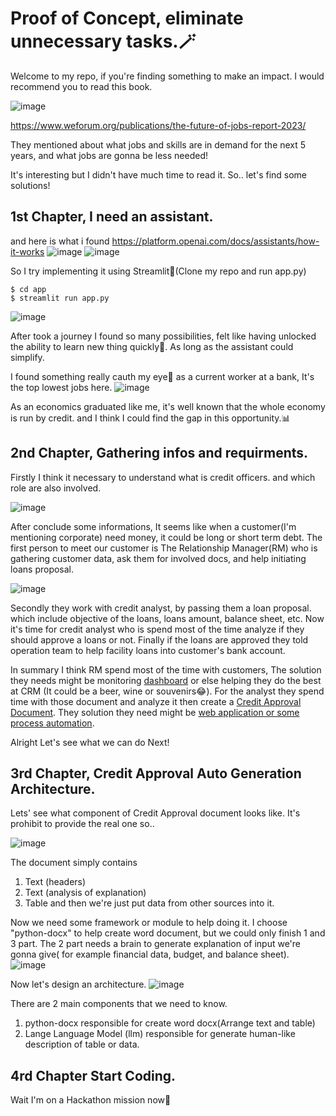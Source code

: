 # Proof of Concept, eliminate unnecessary tasks.🪄

Welcome to my repo, if you're finding something to make an impact. I would recommend you to read this book.

![image](https://github.com/Mueangapi/I-m-gonna-disrupt-my-job-the-series-inspired-by-WEF-Future-of-jobs-doc./assets/104725034/27e7906e-c430-4c00-b084-bd1fa7c47700)

https://www.weforum.org/publications/the-future-of-jobs-report-2023/

They mentioned about what jobs and skills are in demand for the next 5 years, and what jobs are gonna be less needed!

It's interesting but I didn't have much time to read it. So.. let's find some solutions!

## 1st Chapter, I need an assistant.
and here is what i found https://platform.openai.com/docs/assistants/how-it-works
![image](https://github.com/Mueangapi/I-m-gonna-disrupt-my-job-the-series-inspired-by-WEF-Future-of-jobs-doc./assets/104725034/32b13a94-19b6-435d-9b45-1ba4c530d047)
![image](https://github.com/Mueangapi/I-m-gonna-disrupt-my-job-the-series-inspired-by-WEF-Future-of-jobs-doc./assets/104725034/c21a7413-8378-41ba-aadf-5f8a91095790)

So I try implementing it using Streamlit🍁(Clone my repo and run app.py)
```
$ cd app
$ streamlit run app.py
```
![image](https://github.com/Mueangapi/I-m-gonna-disrupt-my-job-the-series-inspired-by-WEF-Future-of-jobs-doc./assets/104725034/cf238f34-ad9a-487a-b5d5-0e4b1b9d2a05)

After took a journey I found so many possibilities, felt like having unlocked the ability to learn new thing quickly📖. As long as the assistant could simplify.

I found something really cauth my eye👀 as a current worker at a bank, It's the top lowest jobs here.
![image](https://github.com/Mueangapi/I-m-gonna-disrupt-my-job-the-series-inspired-by-WEF-Future-of-jobs-doc./assets/104725034/1967db26-9fa9-4ff3-b1ee-e58f9c7a04ac)

As an economics graduated like me, it's well known that the whole economy is run by credit. and I think I could find the gap in this opportunity.📊

## 2nd Chapter, Gathering infos and requirments.
 Firstly I think it necessary to understand what is credit officers. and which role are also involved.

 ![image](https://github.com/Mueangapi/AI-Automation/assets/104725034/102fd307-e44f-4f1c-bea8-6936279febb2)

 After conclude some informations, It seems like when a customer(I'm mentioning corporate) need money, it could be long or short term debt. The first person to meet our customer is The Relationship Manager(RM) who is gathering customer data, ask them for involved docs, and help initiating loans proposal.

 ![image](https://github.com/Mueangapi/AI-Automation/assets/104725034/656ab816-30e4-43d2-82c4-70687e83a892)

 Secondly they work with credit analyst, by passing them a loan proposal. which include objective of the loans, loans amount, balance sheet, etc. Now it's time for credit analyst who is spend most of the time analyze if they should approve a loans or not. Finally if the loans are approved they told operation team to help facility loans into customer's bank account.

 In summary I think RM spend most of the time with customers, The solution they needs might be monitoring <ins>dashboard</ins> or else helping they do the best at CRM (It could be a beer, wine or souvenirs😂). For the analyst they spend time with those document and analyze it then create a <ins>Credit Approval Document</ins>. They solution they need might be <ins>web application or some process automation</ins>.

 Alright Let's see what we can do Next!

 ## 3rd Chapter, Credit Approval Auto Generation Architecture.
 
Lets' see what component of Credit Approval document looks like. It's prohibit to provide the real one so..

![image](https://github.com/Mueangapi/AI-Automation/assets/104725034/7cf9c3e5-6257-4d66-b9d4-c77fc18d2dd1)

The document simply contains 
1. Text (headers)
2. Text (analysis of explanation)
3. Table
and then we're just put data from other sources into it. 

Now we need some framework or module to help doing it. I choose "python-docx" to help create word document, but we could only finish 1 and 3 part. The 2 part needs a brain to generate explanation of input we're gonna give( for example financial data, budget, and balance sheet). 
![image](https://github.com/Mueangapi/AI-Automation/assets/104725034/6884a6eb-4b85-43ea-91e7-d6124524f006)

Now let's design an architecture.
![image](https://github.com/Mueangapi/AI-Automation/assets/104725034/0027b0c2-996c-4436-bfdf-8ddcfcd4267f)

There are 2 main components that we need to know.
1. python-docx responsible for create word docx(Arrange text and table)
2. Lange Language Model (llm) responsible for generate human-like description of table or data.

## 4rd Chapter Start Coding.

 Wait I'm on a Hackathon mission now🫶
